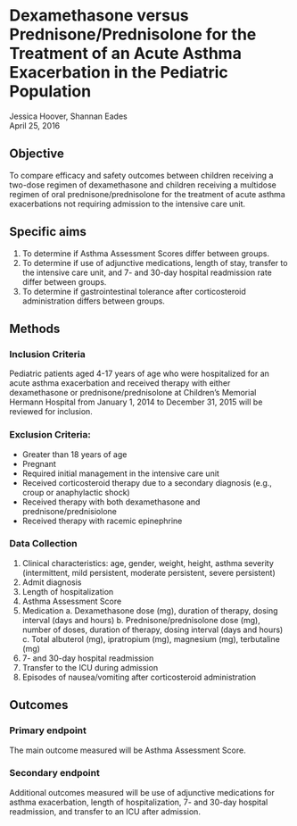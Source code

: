 # Dexamethasone versus Prednisone/Prednisolone for the Treatment of an Acute Asthma Exacerbation in the Pediatric Population
Jessica Hoover, Shannan Eades  
April 25, 2016  

## Objective

To compare efficacy and safety outcomes between children receiving a two-dose regimen of dexamethasone and children receiving a multidose regimen of oral prednisone/prednisolone for the treatment of acute asthma exacerbations not requiring admission to the intensive care unit. 

## Specific aims

1. To determine if Asthma Assessment Scores differ between groups.
2. To determine if use of adjunctive medications, length of stay, transfer to the intensive care unit, and 7- and 30-day hospital readmission rate differ between groups.
3. To determine if gastrointestinal tolerance after corticosteroid administration differs between groups.

## Methods

### Inclusion Criteria

Pediatric patients aged 4-17 years of age who were hospitalized for an acute asthma exacerbation and received therapy with either dexamethasone or prednisone/prednisolone at Children’s Memorial Hermann Hospital from January 1, 2014 to December 31, 2015 will be reviewed for inclusion. 

### Exclusion Criteria:  

* Greater than 18 years of age
* Pregnant
* Required initial management in the intensive care unit
* Received corticosteroid therapy due to a secondary diagnosis (e.g., croup or anaphylactic shock)
* Received therapy with both dexamethasone and prednisone/prednisiolone
* Received therapy with racemic epinephrine

### Data Collection

1.	Clinical characteristics: age, gender, weight, height, asthma severity (intermittent, mild persistent, moderate persistent, severe persistent)
2.	Admit diagnosis
3.	Length of hospitalization
4.	Asthma Assessment Score
5.	Medication
    a.	Dexamethasone dose (mg), duration of therapy, dosing interval (days and hours)
    b.	Prednisone/prednisolone dose (mg), number of doses, duration of therapy, dosing interval (days and hours)
    c.	Total albuterol (mg), ipratropium (mg), magnesium (mg), terbutaline (mg)
6.	7- and 30-day hospital readmission
7.	Transfer to the ICU during admission
8.	Episodes of nausea/vomiting after corticosteroid administration

## Outcomes

### Primary endpoint

The main outcome measured will be Asthma Assessment Score.

### Secondary endpoint

Additional outcomes measured will be use of adjunctive medications for asthma exacerbation, length of hospitalization, 7- and 30-day hospital readmission, and transfer to an ICU after admission. 
